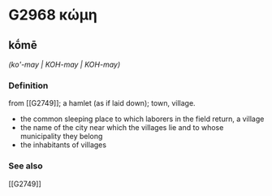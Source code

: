 # G2968 κώμη

## kṓmē

_(ko'-may | KOH-may | KOH-may)_

### Definition

from [[G2749]]; a hamlet (as if laid down); town, village.

- the common sleeping place to which laborers in the field return, a village
- the name of the city near which the villages lie and to whose municipality they belong
- the inhabitants of villages

### See also

[[G2749]]

